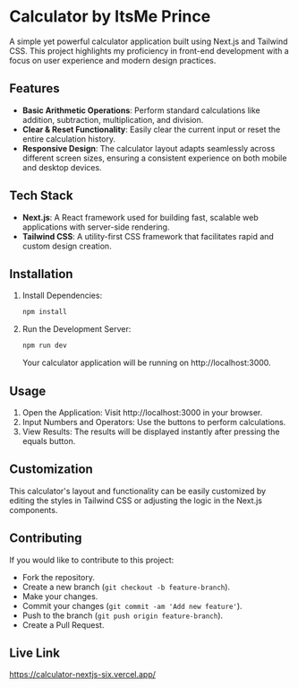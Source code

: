 # Calculator by ItsMe Prince

A simple yet powerful calculator application built using Next.js and Tailwind CSS. This project highlights my proficiency in front-end development with a focus on user experience and modern design practices.

## Features

- **Basic Arithmetic Operations**: Perform standard calculations like addition, subtraction, multiplication, and division.
- **Clear & Reset Functionality**: Easily clear the current input or reset the entire calculation history.
- **Responsive Design**: The calculator layout adapts seamlessly across different screen sizes, ensuring a consistent experience on both mobile and desktop devices.

## Tech Stack

- **Next.js**: A React framework used for building fast, scalable web applications with server-side rendering.
- **Tailwind CSS**: A utility-first CSS framework that facilitates rapid and custom design creation.

## Installation

1. Install Dependencies:
    ```bash
    npm install
    ```

2. Run the Development Server:
    ```bash
    npm run dev
    ```

    Your calculator application will be running on http://localhost:3000.

## Usage

1. Open the Application: Visit http://localhost:3000 in your browser.
2. Input Numbers and Operators: Use the buttons to perform calculations.
3. View Results: The results will be displayed instantly after pressing the equals button.

## Customization

This calculator's layout and functionality can be easily customized by editing the styles in Tailwind CSS or adjusting the logic in the Next.js components.

## Contributing

If you would like to contribute to this project:

- Fork the repository.
- Create a new branch (`git checkout -b feature-branch`).
- Make your changes.
- Commit your changes (`git commit -am 'Add new feature'`).
- Push to the branch (`git push origin feature-branch`).
- Create a Pull Request.

## Live Link

https://calculator-nextjs-six.vercel.app/